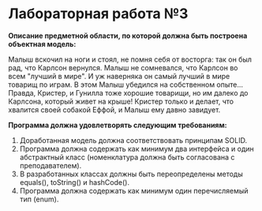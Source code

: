 # **Лабораторная работа №3**

**Описание предметной области, по которой должна быть построена объектная модель:**

Малыш вскочил на ноги и стоял, не помня себя от восторга: так он был рад, что Карлсон вернулся. Малыш не сомневался, что Карлсон во всем "лучший в мире". И уж наверняка он самый лучший в мире товарищ по играм. В этом Малыш убедился на собственном опыте... Правда, Кристер, и Гунилла тоже хорошие товарищи, но им далеко до Карлсона, который живет на крыше! Кристер только и делает, что хвалится своей собакой Еффой, и Малыш ему давно завидует.

**Программа должна удовлетворять следующим требованиям:**

1. Доработанная модель должна соответствовать принципам SOLID. <br>
2. Программа должна содержать как минимум два интерфейса и один абстрактный класс (номенклатура должна быть согласована с преподавателем). <br>
3. В разработанных классах должны быть переопределены методы equals(), toString() и hashCode(). <br>
4. Программа должна содержать как минимум один перечисляемый тип (enum). <br>
